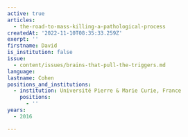 ```yaml
---
active: true
articles:
  - the-road-to-mass-killing-a-pathological-process
createdAt: '2022-11-10T08:35:33.259Z'
exerpt: ''
firstname: David
is_institution: false
issue:
  - content/issues/brains-that-pull-the-triggers.md
language:
lastname: Cohen
positions_and_institutions:
  - institution: Université Pierre & Marie Curie, France
    positions:
      - ''
years:
  - 2016

---
```

